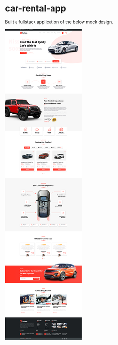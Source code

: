 # car-rental-app

Built a fullstack application of the below mock design.

![homepage](./react-cars-app/src/images/homepage_design.png?raw=true)
